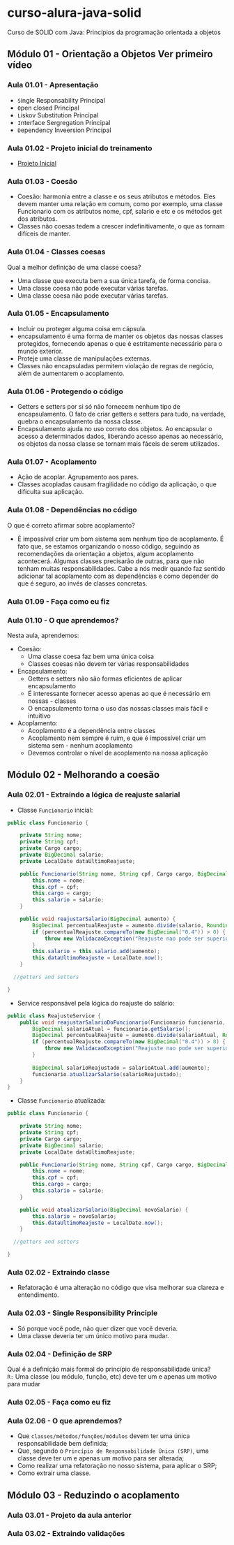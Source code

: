 # curso-alura-java-solid
Curso de SOLID com Java: Princípios da programação orientada a objetos

## Módulo 01 - Orientação a Objetos Ver primeiro vídeo
### Aula 01.01 - Apresentação
- `S`ingle Responsability Principal
- `O`pen closed Principal
- `L`iskov Substitution Principal
- `I`nterface Sergregation Principal
- `D`ependency Inveersion Principal

### Aula 01.02 - Projeto inicial do treinamento
- [Projeto Inicial](./rh)

### Aula 01.03 - Coesão
- Coesão: harmonia entre a classe e os seus atributos e métodos. Eles devem manter uma relação em comum, como por exemplo, uma classe Funcionario com os atributos nome, cpf, salario e etc e os métodos get dos atributos.
- Classes não coesas tedem a crescer indefinitivamente, o que as tornam difíceis de manter.

### Aula 01.04 - Classes coesas
Qual a melhor definição de uma classe coesa?
- Uma classe que executa bem a sua única tarefa, de forma concisa.
- Uma classe coesa não pode executar várias tarefas.
- Uma classe coesa não pode executar várias tarefas.

### Aula 01.05 - Encapsulamento
- Incluir ou proteger alguma coisa em cápsula.
- encapsulamento é uma forma de manter os objetos das nossas classes protegidos, fornecendo apenas o que é estritamente necessário para o mundo exterior.
- Proteje uma classe de manipulações externas.
- Classes não encapsuladas permitem violação de regras de negócio, além de aumentarem o acoplamento.

### Aula 01.06 - Protegendo o código
- Getters e setters por si só não fornecem nenhum tipo de encapsulamento. O fato de criar getters e setters para tudo, na verdade, quebra o encapsulamento da nossa classe.
- Encapsulamento ajuda no uso correto dos objetos. Ao encapsular o acesso a determinados dados, liberando acesso apenas ao necessário, os objetos da nossa classe se tornam mais fáceis de serem utilizados.

### Aula 01.07 - Acoplamento
- Ação de acoplar. Agrupamento aos pares.
- Classes acopladas causam fragilidade no código da aplicação, o que dificulta sua aplicação.

### Aula 01.08 - Dependências no código
O que é correto afirmar sobre acoplamento?
- É impossível criar um bom sistema sem nenhum tipo de acoplamento. É fato que, se estamos organizando o nosso código, seguindo as recomendações da orientação a objetos, algum acoplamento acontecerá. Algumas classes precisarão de outras, para que não tenham muitas responsabilidades. Cabe a nós medir quando faz sentido adicionar tal acoplamento com as dependências e como depender do que é seguro, ao invés de classes concretas.

### Aula 01.09 - Faça como eu fiz

### Aula 01.10 - O que aprendemos?
Nesta aula, aprendemos:
- Coesão:
  - Uma classe coesa faz bem uma única coisa
  - Classes coesas não devem ter várias responsabilidades
- Encapsulamento:
  - Getters e setters não são formas eficientes de aplicar encapsulamento
  - É interessante fornecer acesso apenas ao que é necessário em nossas -   classes
  - O encapsulamento torna o uso das nossas classes mais fácil e intuitivo
- Acoplamento:
  - Acoplamento é a dependência entre classes
  - Acoplamento nem sempre é ruim, e que é impossível criar um sistema sem  - nenhum acoplamento
  - Devemos controlar o nível de acoplamento na nossa aplicação 

## Módulo 02 - Melhorando a coesão
### Aula 02.01 - Extraindo a lógica de reajuste salarial
- Classe `Funcionario` inicial:
```java
public class Funcionario {

	private String nome;
	private String cpf;
	private Cargo cargo;
	private BigDecimal salario;
	private LocalDate dataUltimoReajuste;

	public Funcionario(String nome, String cpf, Cargo cargo, BigDecimal salario) {
		this.nome = nome;
		this.cpf = cpf;
		this.cargo = cargo;
		this.salario = salario;
	}

	public void reajustarSalario(BigDecimal aumento) {
		BigDecimal percentualReajuste = aumento.divide(salario, RoundingMode.HALF_UP);
		if (percentualReajuste.compareTo(new BigDecimal("0.4")) > 0) {
			throw new ValidacaoException("Reajuste nao pode ser superior a 40% do salario!");
		}
		this.salario = this.salario.add(aumento);
		this.dataUltimoReajuste = LocalDate.now();
	}

  //getters and setters

}
```
- Service responsável pela lógica do reajuste do salário:
```java
public class ReajusteService {
	public void reajustarSalarioDoFuncionario(Funcionario funcionario, BigDecimal aumento) {
		BigDecimal salarioAtual = funcionario.getSalario();
		BigDecimal percentualReajuste = aumento.divide(salarioAtual, RoundingMode.HALF_UP);
		if (percentualReajuste.compareTo(new BigDecimal("0.4")) > 0) {
			throw new ValidacaoException("Reajuste nao pode ser superior a 40% do salario!");
		}
		
		BigDecimal salarioReajustado = salarioAtual.add(aumento);
		funcionario.atualizarSalario(salarioReajustado);
	}
}
```
- Classe `Funcionario` atualizada:
```java
public class Funcionario {

	private String nome;
	private String cpf;
	private Cargo cargo;
	private BigDecimal salario;
	private LocalDate dataUltimoReajuste;

	public Funcionario(String nome, String cpf, Cargo cargo, BigDecimal salario) {
		this.nome = nome;
		this.cpf = cpf;
		this.cargo = cargo;
		this.salario = salario;
	}

	public void atualizarSalario(BigDecimal novoSalario) {
		this.salario = novoSalario;
		this.dataUltimoReajuste = LocalDate.now();
	}

  //getters and setters

}
```

### Aula 02.02 - Extraindo classe
- Refatoração é uma alteração no código que visa melhorar sua clareza e entendimento.

### Aula 02.03 - Single Responsibility Principle
- Só porque você pode, não quer dizer que você deveria.
- Uma classe deveria ter um único motivo para mudar.

### Aula 02.04 - Definição de SRP
Qual é a definição mais formal do princípio de responsabilidade única?    
`R:` Uma classe (ou módulo, função, etc) deve ter um e apenas um motivo para mudar

### Aula 02.05 - Faça como eu fiz

### Aula 02.06 - O que aprendemos?
- Que `classes/métodos/funções/módulos` devem ter uma única responsabilidade bem definida;
- Que, segundo o `Princípio de Responsabilidade Única (SRP)`, uma classe deve ter um e apenas um motivo para ser alterada;
- Como realizar uma refatoração no nosso sistema, para aplicar o SRP;
- Como extrair uma classe.

## Módulo 03 - Reduzindo o acoplamento
### Aula 03.01 - Projeto da aula anterior

### Aula 03.02 - Extraindo validações
